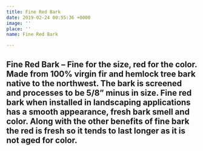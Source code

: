 ```yaml
---
title: Fine Red Bark
date: 2019-02-24 00:55:36 +0000
image: ''
place: ''
name: Fine Red Bark

---
```

Fine Red Bark – Fine for the size, red for the color. Made from 100% virgin fir and hemlock tree bark native to the northwest. The bark is screened and processes to be 5/8” minus in size. Fine red bark when installed in landscaping applications has a smooth appearance, fresh bark smell and color. Along with the other benefits of fine bark the red is fresh so it tends to last longer as it is not aged for color.
---